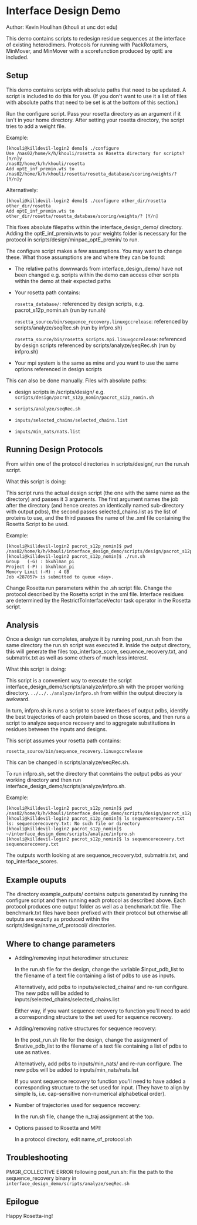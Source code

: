 Interface Design Demo
=====================

Author: Kevin Houlihan (khouli at unc dot edu)

This demo contains scripts to redesign residue sequences at the interface of
existing heterodimers. Protocols for running with PackRotamers, MinMover,
and MinMover with a scorefunction produced by optE are included.

Setup
-----

This demo contains scripts with absolute paths that need to be updated. A
script is included to do this for you. (If you don't want to use it a list of
files with absolute paths that need to be set is at the bottom of this
section.)

Run the configure script. Pass your rosetta directory as an argument if it
isn't in your home directory. After setting your rosetta directory, the script
tries to add a weight file.

Example:

    [khouli@killdevil-login2 demo]$ ./configure 
    Use /nas02/home/k/h/khouli/rosetta as Rosetta directory for scripts? [Y/n]y
    /nas02/home/k/h/khouli/rosetta
    Add optE_inf_premin.wts to /nas02/home/k/h/khouli/rosetta/rosetta_database/scoring/weights/? [Y/n]y

Alternatively:

    [khouli@killdevil-login2 demo]$ ./configure other_dir/rosetta
    other_dir/rosetta
    Add optE_inf_premin.wts to other_dir/rosetta/rosetta_database/scoring/weights/? [Y/n]

This fixes absolute filepaths within the interface_design_demo/ directory.
Adding the optE_inf_premin.wts to your weights folder is necessary for the
protocol in scripts/design/minpac_optE_premin/ to run.

The configure script makes a few assumptions. You may want to change these.
What those assumptions are and where they can be found:

- The relative paths downwards from interface_design_demo/ have not been 
  changed e.g. scripts within the demo can access other scripts within the demo 
  at their expected paths

- Your rosetta path contains:

  `rosetta_database/`: referenced by design scripts, e.g. pacrot_s12p_nomin.sh 
  (run by run.sh)

  `rosetta_source/bin/sequence_recovery.linuxgccrelease`: referenced by 
  scripts/analyze/seqRec.sh (run by infpro.sh)

  `rosetta_source/bin/rosetta_scripts.mpi.linuxgccrelease`: referenced by 
  design scripts referenced by scripts/analyze/seqRec.sh (run by infpro.sh)

- Your mpi system is the same as mine and you want to use the same options 
  referenced in design scripts

This can also be done manually. Files with absolute paths:

- design scripts in /scripts/design/ e.g. 
  `scripts/design/pacrot_s12p_nomin/pacrot_s12p_nomin.sh`

- `scripts/analyze/seqRec.sh`

- `inputs/selected_chains/selected_chains.list`

- `inputs/min_nats/nats.list`

Running Design Protocols
------------------------

From within one of the protocol directories in scripts/design/, run the run.sh
script.

What this script is doing:

This script runs the actual design script (the one with the same name as the
directory) and passes it 3 arguments. The first argument names the job after
the directory (and hence creates an identically named sub-directory with output
pdbs), the second passes selected_chains.list as the list of proteins to use,
and the third passes the name of the .xml file containing the Rosetta Script to
be used.

Example:

    [khouli@killdevil-login2 pacrot_s12p_nomin]$ pwd
    /nas02/home/k/h/khouli/interface_design_demo/scripts/design/pacrot_s12p_nomin
    [khouli@killdevil-login2 pacrot_s12p_nomin]$ ./run.sh 
    Group   (-G) : bkuhlman_pi
    Project (-P) : bkuhlman_pi
    Memory Limit (-M) : 4 GB
    Job <287057> is submitted to queue <day>.

Change Rosetta run parameters within the <name-of-protocol>.sh script file.
Change the protocol described by the Rosetta script in the xml file.
Interface residues are determined by the RestrictToInterfaceVector task
operator in the Rosetta script.

Analysis
--------

Once a design run completes, analyze it by running post_run.sh from the same
directory the run.sh script was executed it. Inside the output directory, this
will generate the files top_interface_score, sequence_recovery.txt, and
submatrix.txt as well as some others of much less interest.

What this script is doing:

This script is a convenient way to execute the script
interface_design_demo/scripts/analyze/infpro.sh with the proper working
directory. `../../../analyze/infpro.sh` from within the output directory is
awkward.

In turn, infpro.sh is runs a script to score interfaces of output pdbs,
identify the best trajectories of each protein based on those scores, and
then runs a script to analyze sequence recovery and to aggregate substitutions
in residues between the inputs and designs.

This script assumes your rosetta path contains:

    rosetta_source/bin/sequence_recovery.linuxgccrelease

This can be changed in scripts/analyze/seqRec.sh.

To run infpro.sh, set the directory that conntains the output pdbs as your
working directory and then run interface_design_demo/scripts/analyze/infpro.sh.

Example:

    [khouli@killdevil-login2 pacrot_s12p_nomin]$ pwd
    /nas02/home/k/h/khouli/interface_design_demo/scripts/design/pacrot_s12p_nomin/pacrot_s12p_nomin
    [khouli@killdevil-login2 pacrot_s12p_nomin]$ ls sequencerecovery.txt
    ls: sequencerecovery.txt: No such file or directory
    [khouli@killdevil-login2 pacrot_s12p_nomin]$ ~/interface_design_demo/scripts/analyze/infpro.sh 
    [khouli@killdevil-login2 pacrot_s12p_nomin]$ ls sequencerecovery.txt 
    sequencerecovery.txt

The outputs worth looking at are sequence_recovery.txt, submatrix.txt,
and top_interface_scores.


Example ouputs
--------------

The directory example_outputs/ contains outputs generated by running the
configure script and then running each protocol as described above. Each
protocol produces one output folder as well as a benchmark.txt file. The
benchmark.txt files have been prefixed with their protocol but otherwise all
outputs are exactly as produced within the scripts/design/name_of_protocol/
directories.

Where to change parameters
--------------------------

* Adding/removing input heterodimer structures:

  In the run.sh file for the design, change the variable $input_pdb_list to
  the filename of a text file containing a list of pdbs to use as inputs.

  Alternatively, add pdbs to inputs/selected_chains/ and re-run configure.
  The new pdbs will be added to inputs/selected_chains/selected_chains.list

  Either way, if you want sequence recovery to function you'll need to add a
  corresponding structure to the set used for sequence recovery.

* Adding/removing native structures for sequence recovery:

  In the post_run.sh file for the design, change the assignment of
  $native_pdb_list to the filename of a text file containing a list of pdbs
  to use as natives.

  Alternatively, add pdbs to inputs/min_nats/ and re-run configure. The
  new pdbs will be added to inputs/min_nats/nats.list

  If you want sequence recovery to function you'll need to have added a
  corresponding structure to the set used for input. (They have to align
  by simple ls, i.e. cap-sensitive non-numerical alphabetical order).

* Number of trajectories used for sequence recovery:

  In the run.sh file, change the n_traj assignment at the top.

* Options passed to Rosetta and MPI:

  In a protocol directory, edit name_of_protocol.sh

Troubleshooting
---------------

PMGR_COLLECTIVE ERROR following post_run.sh: Fix the path to the 
sequence_recovery binary in `interface_design_demo/scripts/analyze/seqRec.sh`

Epilogue
--------

Happy Rosetta-ing!
